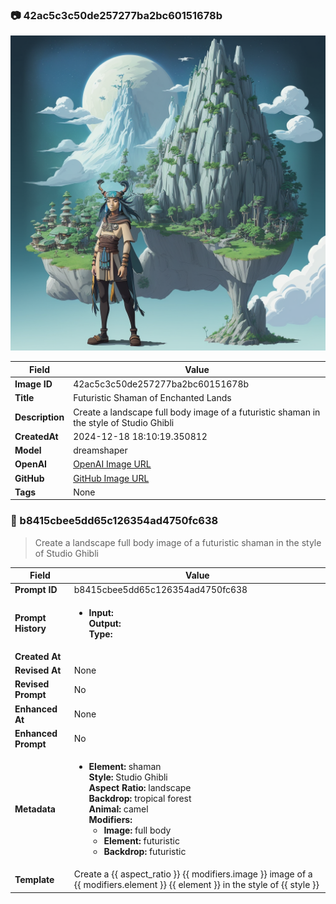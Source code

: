 

### 📷 42ac5c3c50de257277ba2bc60151678b 


![data.id](./42ac5c3c50de257277ba2bc60151678b.jpg)


| Field          | Value                                                                                                                     |
|----------------|---------------------------------------------------------------------------------------------------------------------------|
| **Image ID**             | 42ac5c3c50de257277ba2bc60151678b                                                                                                             |
| **Title**           | Futuristic Shaman of Enchanted Lands                                                                                                       |
| **Description**           | Create a landscape full body image of a futuristic shaman in the style of Studio Ghibli                                                                                                       |
| **CreatedAt**        | 2024-12-18 18:10:19.350812                                                                                                        |
| **Model**        | dreamshaper                                                                                                        |
| **OpenAI**         | [OpenAI Image URL](http://192.168.1.85:8081/generated-images/b642160236357.png)                                                                                |
| **GitHub**         | [GitHub Image URL](https://raw.githubusercontent.com/Caneta-Silva/weeb/refs/heads/main/images/42ac5c3c50de257277ba2bc60151678b/42ac5c3c50de257277ba2bc60151678b.jpg)                                                                                |
| **Tags**       | None                                                                                                                   |

### 📜 b8415cbee5dd65c126354ad4750fc638

> Create a landscape full body image of a futuristic shaman in the style of Studio Ghibli

| Field          | Value                                                                                                                                                                      |
|----------------|----------------------------------------------------------------------------------------------------------------------------------------------------------------------------|
| **Prompt ID**  | b8415cbee5dd65c126354ad4750fc638                                                                                                                                                            |
| **Prompt History** | <ul><li>**Input:**  <br> **Output:**  <br> **Type:** </li></ul> |
| **Created At** |                                                                                                                                                    |
| **Revised At** | None                                                                                                                                                   |
| **Revised Prompt** | No                                                                                                                                                                      |
| **Enhanced At** | None                                                                                                                                                  |
| **Enhanced Prompt** | No                                                                                                                                                                    |
| **Metadata**   | <ul><li>**Element:** shaman <br> **Style:** Studio Ghibli <br> **Aspect Ratio:** landscape <br> **Backdrop:** tropical forest <br> **Animal:** camel <br> **Modifiers:**<ul><li>**Image:** full body</li><li>**Element:** futuristic</li><li>**Backdrop:** futuristic</li></ul></li></ul> |
| **Template**   | Create a {{ aspect_ratio }} {{ modifiers.image }} image of a {{ modifiers.element }} {{ element }} in the style of {{ style }}                                                                                                                                           |


